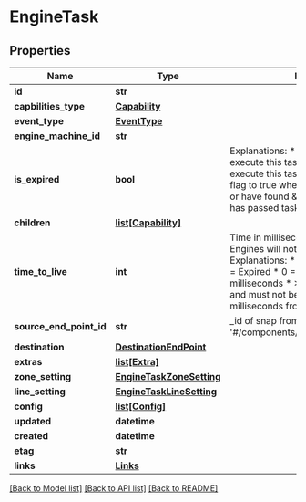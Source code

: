 # EngineTask

## Properties
Name | Type | Description | Notes
------------ | ------------- | ------------- | -------------
**id** | **str** |  | [optional] 
**capbilities_type** | [**Capability**](Capability.md) |  | [optional] 
**event_type** | [**EventType**](EventType.md) |  | [optional] 
**engine_machine_id** | **str** |  | [optional] 
**is_expired** | **bool** | Explanations: * true &#x3D; Engines will NEVER execute this task * false &#x3D; Engines will execute this task * Engine must patch this flag to true when completes processing or have found \&quot;timeToLive\&quot; has passed task creation time | [optional] [default to False]
**children** | [**list[Capability]**](Capability.md) |  | [optional] 
**time_to_live** | **int** | Time in milliseconds of expiry or the task. Engines will not execute an expired task. Explanations: * -1 &#x3D; Never expires * -2 &#x3D; Expired *  0 &#x3D; Will expire in 0 milliseconds * &gt;0 &#x3D; This task is invalid and must not be executed after &gt;0 milliseconds from task creation time | [optional] [default to -1]
**source_end_point_id** | **str** | _id of snap from #$ref: &#x27;#/components/schemas/sourceEndPoint&#x27; | [optional] 
**destination** | [**DestinationEndPoint**](DestinationEndPoint.md) |  | [optional] 
**extras** | [**list[Extra]**](Extra.md) |  | [optional] 
**zone_setting** | [**EngineTaskZoneSetting**](EngineTaskZoneSetting.md) |  | [optional] 
**line_setting** | [**EngineTaskLineSetting**](EngineTaskLineSetting.md) |  | [optional] 
**config** | [**list[Config]**](Config.md) |  | [optional] 
**updated** | **datetime** |  | [optional] 
**created** | **datetime** |  | [optional] 
**etag** | **str** |  | [optional] 
**links** | [**Links**](Links.md) |  | [optional] 

[[Back to Model list]](../README.md#documentation-for-models) [[Back to API list]](../README.md#documentation-for-api-endpoints) [[Back to README]](../README.md)

